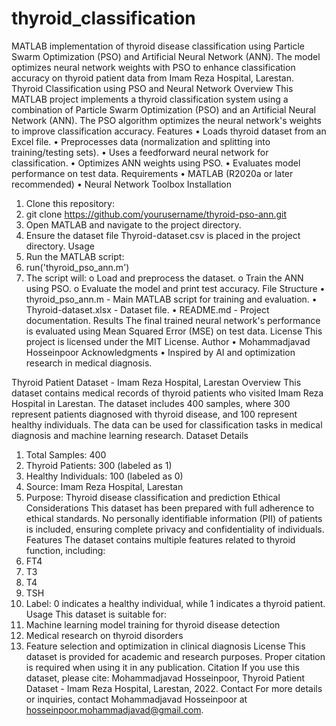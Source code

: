 # thyroid_classification
MATLAB implementation of thyroid disease classification using Particle Swarm Optimization (PSO) and Artificial Neural Network (ANN). The model optimizes neural network weights with PSO to enhance classification accuracy on thyroid patient data from Imam Reza Hospital, Larestan.
Thyroid Classification using PSO and Neural Network
Overview
This MATLAB project implements a thyroid classification system using a combination of Particle Swarm Optimization (PSO) and an Artificial Neural Network (ANN). The PSO algorithm optimizes the neural network's weights to improve classification accuracy.
Features
•	Loads thyroid dataset from an Excel file.
•	Preprocesses data (normalization and splitting into training/testing sets).
•	Uses a feedforward neural network for classification.
•	Optimizes ANN weights using PSO.
•	Evaluates model performance on test data.
Requirements
•	MATLAB (R2020a or later recommended)
•	Neural Network Toolbox
Installation
1.	Clone this repository: 
2.	git clone https://github.com/yourusername/thyroid-pso-ann.git
3.	Open MATLAB and navigate to the project directory.
4.	Ensure the dataset file Thyroid-dataset.csv is placed in the project directory.
Usage
1.	Run the MATLAB script: 
2.	run('thyroid_pso_ann.m')
3.	The script will: 
o	Load and preprocess the dataset.
o	Train the ANN using PSO.
o	Evaluate the model and print test accuracy.
File Structure
•	thyroid_pso_ann.m - Main MATLAB script for training and evaluation.
•	Thyroid-dataset.xlsx - Dataset file.
•	README.md - Project documentation.
Results
The final trained neural network's performance is evaluated using Mean Squared Error (MSE) on test data.
License
This project is licensed under the MIT License.
Author
•	Mohammadjavad Hosseinpoor
Acknowledgments
•	Inspired by AI and optimization research in medical diagnosis.

Thyroid Patient Dataset - Imam Reza Hospital, Larestan
Overview
This dataset contains medical records of thyroid patients who visited Imam Reza Hospital in Larestan. The dataset includes 400 samples, where 300 represent patients diagnosed with thyroid disease, and 100 represent healthy individuals. The data can be used for classification tasks in medical diagnosis and machine learning research.
Dataset Details
1.	Total Samples: 400
2.	Thyroid Patients: 300 (labeled as 1)
3.	Healthy Individuals: 100 (labeled as 0)
4.	Source: Imam Reza Hospital, Larestan
5.	Purpose: Thyroid disease classification and prediction
Ethical Considerations
This dataset has been prepared with full adherence to ethical standards. No personally identifiable information (PII) of patients is included, ensuring complete privacy and confidentiality of individuals.
Features
The dataset contains multiple features related to thyroid function, including:
1.	FT4
2.	T3
3.	T4
4.	TSH
5.	Label: 0 indicates a healthy individual, while 1 indicates a thyroid patient.
Usage
This dataset is suitable for:
1.	Machine learning model training for thyroid disease detection
2.	Medical research on thyroid disorders
3.	Feature selection and optimization in clinical diagnosis
License
This dataset is provided for academic and research purposes. Proper citation is required when using it in any publication.
Citation
If you use this dataset, please cite:
Mohammadjavad Hosseinpoor, Thyroid Patient Dataset - Imam Reza Hospital, Larestan, 2022.
Contact
For more details or inquiries, contact Mohammadjavad Hosseinpoor at hosseinpoor.mohammadjavad@gmail.com.


